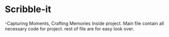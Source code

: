# Scribble-it
-Capturing Moments, Crafting Memories
Inside project. Main file contain all necessary code for project. rest of file are for easy look over.
